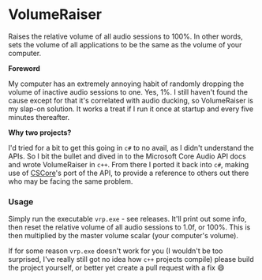 # VolumeRaiser
Raises the relative volume of all audio sessions to 100%. In other words, sets the volume of all applications to be the same as the volume of your computer.

**Foreword**

My computer has an extremely annoying habit of randomly dropping the volume of inactive audio sessions to one. Yes, 1%. I still haven't found the cause except for that it's correlated with audio ducking, so VolumeRaiser is my slap-on solution. It works a treat if I run it once at startup and every five minutes thereafter.

**Why two projects?**

I'd tried for a bit to get this going in `c#` to no avail, as I didn't understand the APIs. So I bit the bullet and dived in to the Microsoft Core Audio API docs and wrote VolumeRaiser in `c++`. From there I ported it back into `c#`, making use of [CSCore](http://filoe.github.io/cscore/)'s port of the API, to provide a reference to others out there who may be facing the same problem.

### Usage
Simply run the executable `vrp.exe` - see releases. It'll print out some info, then reset the relative volume of all audio sessions to 1.0f, or 100%. This is then multiplied by the master volume scalar (your computer's volume).

If for some reason `vrp.exe` doesn't work for you (I wouldn't be too surprised, I've really still got no idea how `c++` projects compile) please build the project yourself, or better yet create a pull request with a fix :smile:
